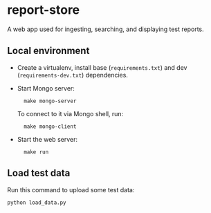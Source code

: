 # report-store

A web app used for ingesting, searching, and displaying test reports.

## Local environment

* Create a virtualenv, install base (`requirements.txt`) and dev (`requirements-dev.txt`) dependencies.

* Start Mongo server:

        make mongo-server

    To connect to it via Mongo shell, run:

        make mongo-client

* Start the web server:

        make run

## Load test data

Run this command to upload some test data:

    python load_data.py
